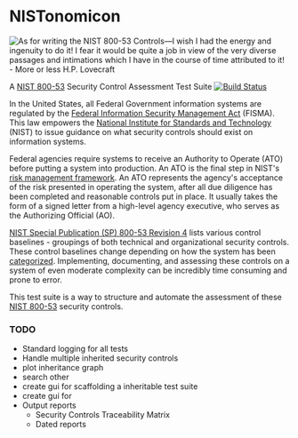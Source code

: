 # NISTonomicon

![As for writing the NIST 800-53 Controls—I wish I had the energy and ingenuity to do it! I fear it would be quite a job in view of the very diverse passages and intimations which I have in the course of time attributed to it! - More or less H.P. Lovecraft](http://i.imgur.com/BGA3AUK.png?1)

A [NIST 800-53](https://web.nvd.nist.gov/view/800-53/home) Security Control Assessment Test Suite
[![Build Status](https://travis-ci.org/hortinstein/NISTonomicon.svg)](https://travis-ci.org/hortinstein/NISTonomicon)

In the United States, all Federal Government information systems are regulated by the [Federal Information Security Management Act](http://en.wikipedia.org/wiki/Federal_Information_Security_Management_Act_of_2002) (FISMA). This law empowers the [National Institute for Standards and Technology](http://www.nist.gov/) (NIST) to issue guidance on what security controls should exist on information systems.

Federal agencies require systems to receive an Authority to Operate (ATO) before putting a system into production. An ATO is the final step in NIST's [risk management framework](http://csrc.nist.gov/groups/SMA/fisma/framework.html). An ATO represents the agency's acceptance of the risk presented in operating the system, after all due diligence has been completed and reasonable controls put in place. It usually takes the form of a signed letter from a high-level agency executive, who serves as the Authorizing Official (AO).

[NIST Special Publication (SP) 800-53 Revision 4](http://csrc.nist.gov/groups/SMA/fisma/controls.html) lists various control baselines - groupings of both technical and organizational security controls. These control baselines change depending on how the system has been [categorized](http://csrc.nist.gov/groups/SMA/fisma/categorization.html). Implementing, documenting, and assessing these controls on a system of even moderate complexity can be incredibly time consuming and prone to error.

This test suite is a way to structure and automate the assessment of these [NIST 800-53](https://web.nvd.nist.gov/view/800-53/home) security controls.  


### TODO
- Standard logging for all tests
- Handle multiple inherited security controls
- plot inheritance graph
- search other 
- create gui for scaffolding a inheritable test suite
- create gui for 
- Output reports 
    - Security Controls Traceability Matrix 
    - Dated reports
